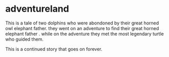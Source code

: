 # adventureland

This is a tale of two dolphins who were abondoned by their great horned owl elephant father. they went on an adventure to find their great horned elephant father .
while on the adventure they met the most legendary turtle who guided them.



This is a continued story that goes on forever.